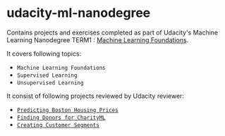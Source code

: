 # udacity-ml-nanodegree

Contains projects and exercises completed as part of Udacity's Machine Learning Nanodegree TERM1 : [Machine Learning Foundations](https://www.udacity.com/course/machine-learning-engineer-nanodegree--nd009t).

It covers following topics:
- `Machine Learning Foundations`
- `Supervised Learning`
- `Unsupervised Learning`

It consist of following projects reviewed by Udacity reviewer:
- [`Predicting Boston Housing Prices`](projects/P1_boston_housing)
- [`Finding Donors for CharityML`](projects/P2_finding_donors)
- [`Creating Customer Segments`](projects/P3_customer_segments)
